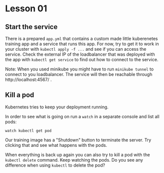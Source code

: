 # Lesson 01

## Start the service 

There is a prepared `app.yml` that contains a custom made little kuberenetes training app and 
a service that runs this app. For now, try to get it to work in your cluster with `kubectl apply -f ...` 
and see if you can access the service. 
Check the external IP of the loadbalancer that was deployed with the app with `kubectl get service` 
to find out how to connect to the service.

Note: When you used minikube you might have to run `minikube tunnel` to connect to you loadbalancer. 
The service will then be reachable through http://localhost:4567/ .

## Kill a pod

Kubernetes tries to keep your deployment running.

In order to see what is going on run a `watch` in a separate console and list all pods:

```
watch kubectl get pod
```

Our training image has a "Shutdown" button to terminate the server. Try clicking that and see what happens 
with the pods.

When everything is back up again you can also try to kill a pod with the `kubectl delete` command. 
Keep watching the pods. Do you see any difference when using `kubectl` to delete the pod? 

